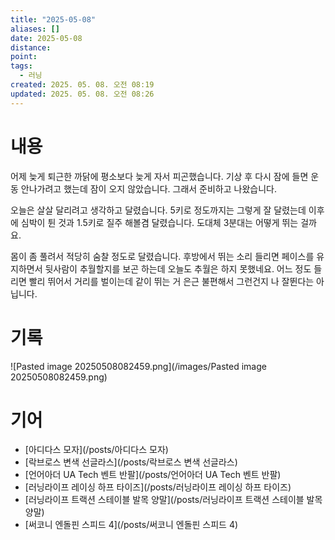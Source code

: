 ```yaml
---
title: "2025-05-08"
aliases: []
date: 2025-05-08
distance:
point:
tags:
  - 러닝
created: 2025. 05. 08. 오전 08:19
updated: 2025. 05. 08. 오전 08:26
---
```


# 내용

어제 늦게 퇴근한 까닭에 평소보다 늦게 자서 피곤했습니다. 기상 후 다시 잠에 들면 운동 안나가려고 했는데 잠이 오지 않았습니다. 그래서 준비하고 나왔습니다.

오늘은 살살 달리려고 생각하고 달렸습니다. 5키로 정도까지는 그렇게 잘 달렸는데 이후에 심박이 튄 것과 1.5키로 질주 해볼겸 달렸습니다. 도대체 3분대는 어떻게 뛰는 걸까요.

몸이 좀 풀려서 적당히 숨찰 정도로 달렸습니다. 후방에서 뛰는 소리 들리면 페이스를 유지하면서 뒷사람이 추월할지를 보곤 하는데 오늘도 추월은 하지 못했네요. 어느 정도 들리면 빨리 뛰어서 거리를 벌이는데 같이 뛰는 거 은근 불편해서 그런건지 나 잘뛴다는 아닙니다.

# 기록

![Pasted image 20250508082459.png](/images/Pasted image 20250508082459.png)

# 기어

- [아디다스 모자](/posts/아디다스 모자)
- [락브로스 변색 선글라스](/posts/락브로스 변색 선글라스)
- [언어아더 UA Tech 벤트 반팔](/posts/언어아더 UA Tech 벤트 반팔)
- [러닝라이프 레이싱 하프 타이즈](/posts/러닝라이프 레이싱 하프 타이즈)
- [러닝라이프 트랙션 스테이블 발목 양말](/posts/러닝라이프 트랙션 스테이블 발목 양말)
- [써코니 엔돌핀 스피드 4](/posts/써코니 엔돌핀 스피드 4)
